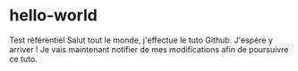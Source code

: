 # hello-world
Test référentiel
Salut tout le monde, j'effectue le tuto Github. J'espère y arriver !
Je vais maintenant notifier de mes modifications afin de poursuivre ce tuto.
